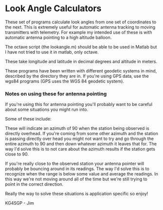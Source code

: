 Look Angle Calculators
======================

These set of programs calculate look angles from one set of coordinates to the next. This is extremely useful for automatic antenna tracking to moving transmitters with telemetry. For example my intended use of these is with automatic antenna pointing to a high altitude balloon.

The octave script (the lookangle.m) should be able to be used in Matlab but I have not tried to use it in matlab, only octave.

These take longitude and latitude in decimal degrees and altitude in meters.

These programs have been written with different geodetic systems in mind, described by the directory they are in. If you're using GPS data, use the wgs84 programs (GPS uses the WGS 84 geodetic system).

### Notes on using these for antenna pointing ###

If you're using this for antenna pointing you'll probably want to be careful about some situations you might run into. 

Some of these include:

These will indicate an azimuth of 90 when the station being observed is directly overhead. If you're coming from some other azimuth and the station is passing directly over head you might not want to try and go through the entire azimuth to 90 and then down whatever azimuth it leaves that for. The way I'd solve this is to not care about the azimuth results if the station gets close to 90.

If you're really close to the observed station your antenna pointer will probably be bouncing around in its readings. The way I'd solve this is to recognize when the range is below some value and average the readings. In this way we're not moving around all of the time but we're still trying to point in the correct direction. 

Really the way to solve these situations is application specific so enjoy!

KG4SGP - Jim
